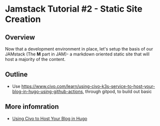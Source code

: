 # Jamstack Tutorial #2 - Static Site Creation

## Overview

Now that a development environment in place, let's setup the basis of our JAMstack (The **M** part in JAM)- a markdown oriented static site that will host a majority of the content.  

## Outline

- Use  https://www.civo.com/learn/using-civo-k3s-service-to-host-your-blog-in-hugo-using-github-actions, through gitpod, to build out basic

## More infomration

- [Using Civo to Host Your Blog in Hugo](https://www.civo.com/learn/using-civo-k3s-service-to-host-your-blog-in-hugo-using-github-actions)
